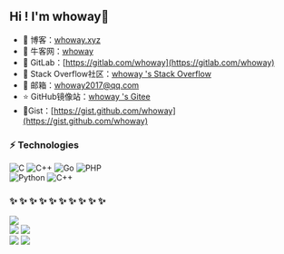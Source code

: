 ## Hi ! I'm whoway:wave:    


- 🏡 博客：<a href="https://whoway.xyz" target="_blank">whoway.xyz</a>    
- 🌱 牛客网：[whoway](https://www.nowcoder.com/profile/258551806)
- :fox_face: GitLab：[https://gitlab.com/whoway](https://gitlab.com/whoway)
- 🤔 Stack Overflow社区：<a href="https://stackoverflow.com/users/14727509/whoway" target="_blank">whoway 's Stack Overflow</a>   
- 💬 邮箱：[whoway2017@qq.com](whoway2017@qq.com)  
- ⭐️ GitHub镜像站：<a href="https://gitee.com/HACV" target="_blank">whoway 's Gitee</a>   
- 🌱Gist：[https://gist.github.com/whoway](https://gist.github.com/whoway)



### ⚡ Technologies  

![C](https://img.shields.io/badge/-C-00599C?style=flat-square&logo=C&logoColor=green)
![C++](https://img.shields.io/badge/-C++-00599C?style=flat-square&logo=cplusplus)
![Go](https://img.shields.io/badge/-Go-E34F26?style=flat-square&logo=go)
![PHP](https://img.shields.io/badge/-PHP-E34F26?style=flat-square&logo=php)  
![Python](https://img.shields.io/badge/-Python3-00599C?style=flat-square&logo=python&logoColor=white)
![C++](https://img.shields.io/badge/-Fortran-00599C?style=flat-square&logo=Fortran)




###  ✨ ✨ ✨ ✨ ✨ ✨ ✨ ✨ ✨ ✨ 
![](https://github-profile-summary-cards.vercel.app/api/cards/profile-details?username=whoway&theme=github)   
![](http://github-profile-summary-cards.vercel.app/api/cards/repos-per-language?username=whoway&theme=vue) ![](http://github-profile-summary-cards.vercel.app/api/cards/most-commit-language?username=whoway&theme=vue)   
![](https://github-profile-summary-cards.vercel.app/api/cards/stats?username=whoway&theme=default) ![](http://github-profile-summary-cards.vercel.app/api/cards/productive-time?username=whoway&theme=github&utcOffset=8)




